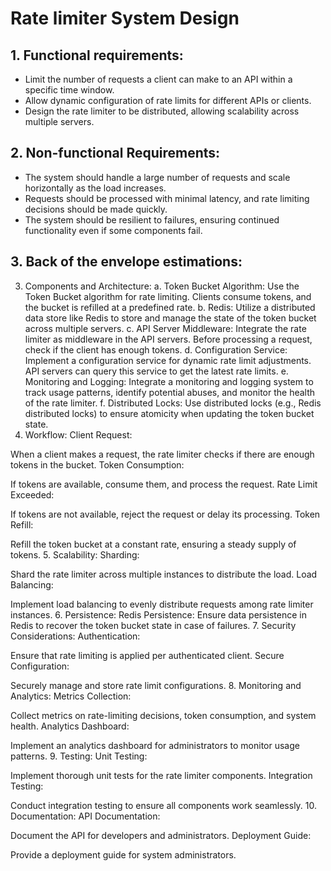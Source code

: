 # Rate limiter System Design

## 1. Functional requirements:

-   Limit the number of requests a client can make to an API within a specific time window.
-   Allow dynamic configuration of rate limits for different APIs or clients.
-   Design the rate limiter to be distributed, allowing scalability across multiple servers.

## 2. Non-functional Requirements:
-   The system should handle a large number of requests and scale horizontally as the load increases.
-   Requests should be processed with minimal latency, and rate limiting decisions should be made quickly.
-   The system should be resilient to failures, ensuring continued functionality even if some components fail.

## 3. Back of the envelope estimations:













3. Components and Architecture:
a. Token Bucket Algorithm:
Use the Token Bucket algorithm for rate limiting. Clients consume tokens, and the bucket is refilled at a predefined rate.
b. Redis:
Utilize a distributed data store like Redis to store and manage the state of the token bucket across multiple servers.
c. API Server Middleware:
Integrate the rate limiter as middleware in the API servers. Before processing a request, check if the client has enough tokens.
d. Configuration Service:
Implement a configuration service for dynamic rate limit adjustments. API servers can query this service to get the latest rate limits.
e. Monitoring and Logging:
Integrate a monitoring and logging system to track usage patterns, identify potential abuses, and monitor the health of the rate limiter.
f. Distributed Locks:
Use distributed locks (e.g., Redis distributed locks) to ensure atomicity when updating the token bucket state.
4. Workflow:
Client Request:

When a client makes a request, the rate limiter checks if there are enough tokens in the bucket.
Token Consumption:

If tokens are available, consume them, and process the request.
Rate Limit Exceeded:

If tokens are not available, reject the request or delay its processing.
Token Refill:

Refill the token bucket at a constant rate, ensuring a steady supply of tokens.
5. Scalability:
Sharding:

Shard the rate limiter across multiple instances to distribute the load.
Load Balancing:

Implement load balancing to evenly distribute requests among rate limiter instances.
6. Persistence:
Redis Persistence:
Ensure data persistence in Redis to recover the token bucket state in case of failures.
7. Security Considerations:
Authentication:

Ensure that rate limiting is applied per authenticated client.
Secure Configuration:

Securely manage and store rate limit configurations.
8. Monitoring and Analytics:
Metrics Collection:

Collect metrics on rate-limiting decisions, token consumption, and system health.
Analytics Dashboard:

Implement an analytics dashboard for administrators to monitor usage patterns.
9. Testing:
Unit Testing:

Implement thorough unit tests for the rate limiter components.
Integration Testing:

Conduct integration testing to ensure all components work seamlessly.
10. Documentation:
API Documentation:

Document the API for developers and administrators.
Deployment Guide:

Provide a deployment guide for system administrators.